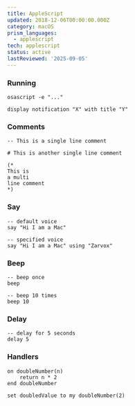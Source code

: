 ```yaml
---
title: AppleScript
updated: 2018-12-06T00:00:00.000Z
category: macOS
prism_languages:
  - applescript
tech: applescript
status: active
lastReviewed: '2025-09-05'
---
```


### Running

```applescript
osascript -e "..."
```

```applescript
display notification "X" with title "Y"
```

### Comments

```applescript
-- This is a single line comment
```

```applescript
# This is another single line comment
```

```applescript
(*
This is
a multi
line comment
*)
```

### Say

```applescript
-- default voice
say "Hi I am a Mac"
```

```applescript
-- specified voice
say "Hi I am a Mac" using "Zarvox"
```

### Beep

```applescript
-- beep once
beep
```

```applescript
-- beep 10 times
beep 10
```

### Delay

```applescript
-- delay for 5 seconds
delay 5
```

### Handlers

```applescript
on doubleNumber(n)
	return n * 2
end doubleNumber

set doubledValue to my doubleNumber(2)
```
